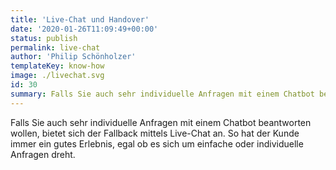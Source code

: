 ```yaml
---
title: 'Live-Chat und Handover'
date: '2020-01-26T11:09:49+00:00'
status: publish
permalink: live-chat
author: 'Philip Schönholzer'
templateKey: know-how
image: ./livechat.svg
id: 30
summary: Falls Sie auch sehr individuelle Anfragen mit einem Chatbot beantworten wollen, bietet sich der Fallback mittels Live-Chat an. So hat der Kunde immer ein gutes Erlebnis, egal ob es sich um einfache oder individuelle Anfragen dreht.
---
```


Falls Sie auch sehr individuelle Anfragen mit einem Chatbot beantworten wollen, bietet sich der Fallback mittels Live-Chat an. So hat der Kunde immer ein gutes Erlebnis, egal ob es sich um einfache oder individuelle Anfragen dreht.
